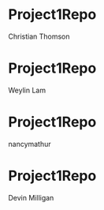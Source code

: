 # Project1Repo 
Christian Thomson
# Project1Repo
Weylin Lam
# Project1Repo
nancymathur
# Project1Repo
Devin Milligan